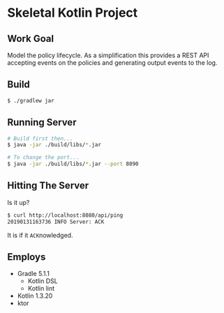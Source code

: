 # Skeletal Kotlin Project

## Work Goal 

Model the policy lifecycle.  As a simplification this provides a REST API accepting
events on the policies and generating output events to the log.

## Build

```bash
$ ./gradlew jar
```

## Running Server

```bash
# Build first then...
$ java -jar ./build/libs/*.jar

# To change the port...
$ java -jar ./build/libs/*.jar --port 8090

```

## Hitting The Server

Is it up?

```bash
$ curl http://localhost:8080/api/ping
20190131163736 INFO Server: ACK
```

It is if it `ACK`nowledged.

## Employs

 - Gradle 5.1.1
    - Kotlin DSL
    - Kotlin lint
 - Kotlin 1.3.20
 - ktor
 